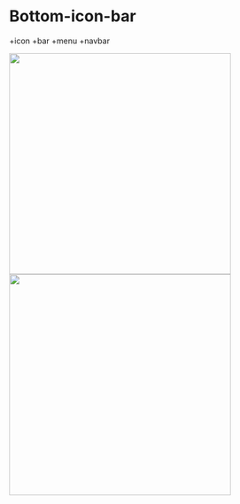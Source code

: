# Bottom-icon-bar
+icon +bar +menu +navbar


<img src = "https://user-images.githubusercontent.com/98836519/172958066-b2b6abb2-10cd-4236-894d-c2f3b3335435.jpg" width = "400" height= "400" >
<img src = "https://user-images.githubusercontent.com/98836519/172958063-ddcaef69-527e-49f2-ae55-570450801f2b.gif" width = "400" height= "400" >

